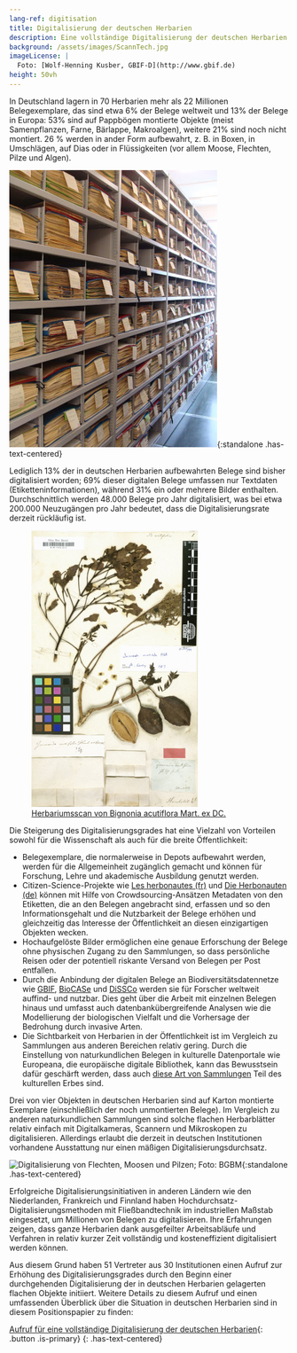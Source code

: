 ```yaml
---
lang-ref: digitisation
title: Digitalisierung der deutschen Herbarien
description: Eine vollständige Digitalisierung der deutschen Herbarien ist möglich, sinnvoll und sollte jetzt begonnen werden!
background: /assets/images/ScannTech.jpg
imageLicense: |
  Foto: [Wolf-Henning Kusber, GBIF-D](http://www.gbif.de)
height: 50vh
---
```


In Deutschland lagern in 70 Herbarien mehr als 22 Millionen Belegexemplare, das sind etwa 6% der Belege weltweit und 13% der Belege in Europa: 53% sind auf Pappbögen montierte Objekte (meist Samenpflanzen, Farne, Bärlappe, Makroalgen), weitere 21% sind noch nicht montiert. 26 % werden in ander Form aufbewahrt, z. B. in Boxen, in Umschlägen, auf Dias oder in Flüssigkeiten (vor allem Moose, Flechten, Pilze und Algen).

![Herbariumsschränke, Foto: BSM](assets/images/BSM_Herbar_Henssel.jpg){:standalone .has-text-centered}

Lediglich 13% der in deutschen Herbarien aufbewahrten Belege sind bisher digitalisiert worden; 69% dieser digitalen Belege umfassen nur Textdaten (Etiketteninformationen), während 31% ein oder mehrere Bilder enthalten. Durchschnittlich werden 48.000 Belege pro Jahr digitalisiert, was bei etwa 200.000 Neuzugängen pro Jahr bedeutet, dass die Digitalisierungsrate derzeit rückläufig ist.

<figure class="has-text-centered">
	<a href="/de/data?entity=864884844&filter=eyJtdXN0Ijp7InRheG9uS2V5IjpbNDA5MTE1MF19fQ&view=TABLE">
		<img src="../assets/images/Bignonia_acutiflora.jpg" alt="Bild von Bignonia acutiflora" />
		<figcaption>Herbariumsscan von Bignonia acutiflora Mart. ex DC.</figcaption>
	</a>
</figure>

Die Steigerung des Digitalisierungsgrades hat eine Vielzahl von Vorteilen sowohl für die Wissenschaft als auch für die breite Öffentlichkeit:
* Belegexemplare, die normalerweise in Depots aufbewahrt werden, werden für die Allgemeinheit zugänglich gemacht und können für Forschung, Lehre und akademische Ausbildung genutzt werden.
* Citizen-Science-Projekte wie [Les herbonautes (fr)](http://lesherbonautes.mnhn.fr/) und [Die Herbonauten (de)](https://herbonauten.de/) können mit Hilfe von Crowdsourcing-Ansätzen Metadaten von den Etiketten, die an den Belegen angebracht sind, erfassen und so den Informationsgehalt und die Nutzbarkeit der Belege erhöhen und gleichzeitig das Interesse der Öffentlichkeit an diesen einzigartigen Objekten wecken.
* Hochaufgelöste Bilder ermöglichen eine genaue Erforschung der Belege ohne physischen Zugang zu den Sammlungen, so dass persönliche Reisen oder der potentiell riskante Versand von Belegen per Post entfallen.
* Durch die Anbindung der digitalen Belege an Biodiversitätsdatennetze wie [GBIF](https://www.gbif.org/), [BioCASe](https://www.biocase.org/) und [DiSSCo](https://www.dissco.eu/) werden sie für Forscher weltweit auffind- und nutzbar. Dies geht über die Arbeit mit einzelnen Belegen hinaus und umfasst auch datenbankübergreifende Analysen wie die Modellierung der biologischen Vielfalt und die Vorhersage der Bedrohung durch invasive Arten.
* Die Sichtbarkeit von Herbarien in der Öffentlichkeit ist im Vergleich zu Sammlungen aus anderen Bereichen relativ gering. Durch die Einstellung von naturkundlichen Belegen in kulturelle Datenportale wie Europeana, die europäische digitale Bibliothek, kann das Bewusstsein dafür geschärft werden, dass auch [diese Art von Sammlungen](https://classic.europeana.eu/portal/de/search?f%5BPROVIDER%5D%5B%5D=OpenUp!&view=grid) Teil des kulturellen Erbes sind.

Drei von vier Objekten in deutschen Herbarien sind auf Karton montierte Exemplare (einschließlich der noch unmontierten Belege). Im Vergleich zu anderen naturkundlichen Sammlungen sind solche flachen Herbarblätter relativ einfach mit Digitalkameras, Scannern und Mikroskopen zu digitalisieren. Allerdings erlaubt die derzeit in deutschen Institutionen vorhandene Ausstattung nur einen mäßigen Digitalisierungsdurchsatz.

![Digitalisierung von Flechten, Moosen und Pilzen; Foto: BGBM](/de/assets/images/BGBM_digitalisierung.jpg){:standalone .has-text-centered}

Erfolgreiche Digitalisierungsinitiativen in anderen Ländern wie den Niederlanden, Frankreich und Finnland haben Hochdurchsatz-Digitalisierungsmethoden mit Fließbandtechnik im industriellen Maßstab eingesetzt, um Millionen von Belegen zu digitalisieren. Ihre Erfahrungen zeigen, dass ganze Herbarien dank ausgefeilter Arbeitsabläufe und Verfahren in relativ kurzer Zeit vollständig und kosteneffizient digitalisiert werden können.

Aus diesem Grund haben 51 Vertreter aus 30 Institutionen einen Aufruf zur Erhöhung des Digitalisierungsgrades durch den Beginn einer durchgehenden Digitalisierung der in deutschen Herbarien gelagerten flachen Objekte initiiert. Weitere Details zu diesem Aufruf und einen umfassenden Überblick über die Situation in deutschen Herbarien sind in diesem Positionspapier zu finden:

[Aufruf für eine vollständige Digitalisierung der deutschen Herbarien](https://riojournal.com/article/50675/){: .button .is-primary}
{: .has-text-centered}